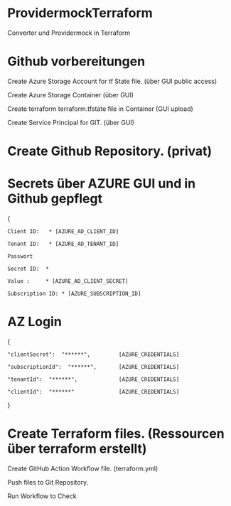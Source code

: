 # ProvidermockTerraform
Converter und Providermock in Terraform






# Github vorbereitungen 
Create Azure Storage Account for tf State file. (über GUI public access)

Create Azure Storage Container (über GUI)

Create terraform terraform.tfstate file in Container (GUI upload)

Create Service Principal for GIT. (über GUI)


# Create Github Repository. (privat)
# Secrets über AZURE GUI und in Github gepflegt

{
    
    Client ID:	 * [AZURE_AD_CLIENT_ID]

    Tenant ID:	 * [AZURE_AD_TENANT_ID]

    Passwort

    Secret ID:	* 

    Value : 	* [AZURE_AD_CLIENT_SECRET]

    Subscription ID: * [AZURE_SUBSCRIPTION_ID]

# AZ Login
{

    "clientSecret":  "******",         [AZURE_CREDENTIALS]

    "subscriptionId":  "******",       [AZURE_CREDENTIALS]

    "tenantId":  "******",             [AZURE_CREDENTIALS]

    "clientId":  "******"              [AZURE_CREDENTIALS]

}

# Create Terraform files. (Ressourcen über terraform erstellt)

Create GitHub Action Workflow file. (terraform.yml)

Push files to Git Repository.

Run Workflow to Check